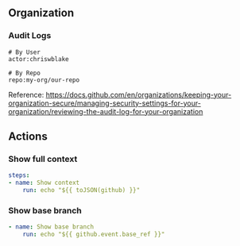 ## Organization
### Audit Logs
```
# By User
actor:chriswblake

# By Repo
repo:my-org/our-repo
```

Reference: https://docs.github.com/en/organizations/keeping-your-organization-secure/managing-security-settings-for-your-organization/reviewing-the-audit-log-for-your-organization


## Actions

### Show full context
```yml
steps:
- name: Show context
    run: echo "${{ toJSON(github) }}"
```

### Show base branch
```yml
- name: Show base branch
    run: echo "${{ github.event.base_ref }}"
```